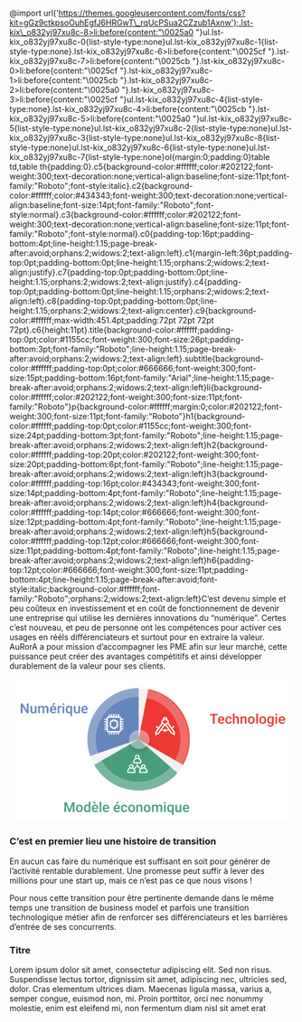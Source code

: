 @import url('https://themes.googleusercontent.com/fonts/css?kit=gGz9ctkpsoOuhEgfJ6HRGwT\_rqUcPSua2CZzub1Axnw');.lst-kix\_o832yj97xu8c-8>li:before{content:"\0025a0 "}ul.lst-kix\_o832yj97xu8c-0{list-style-type:none}ul.lst-kix\_o832yj97xu8c-1{list-style-type:none}.lst-kix\_o832yj97xu8c-6>li:before{content:"\0025cf "}.lst-kix\_o832yj97xu8c-7>li:before{content:"\0025cb "}.lst-kix\_o832yj97xu8c-0>li:before{content:"\0025cf "}.lst-kix\_o832yj97xu8c-1>li:before{content:"\0025cb "}.lst-kix\_o832yj97xu8c-2>li:before{content:"\0025a0 "}.lst-kix\_o832yj97xu8c-3>li:before{content:"\0025cf "}ul.lst-kix\_o832yj97xu8c-4{list-style-type:none}.lst-kix\_o832yj97xu8c-4>li:before{content:"\0025cb "}.lst-kix\_o832yj97xu8c-5>li:before{content:"\0025a0 "}ul.lst-kix\_o832yj97xu8c-5{list-style-type:none}ul.lst-kix\_o832yj97xu8c-2{list-style-type:none}ul.lst-kix\_o832yj97xu8c-3{list-style-type:none}ul.lst-kix\_o832yj97xu8c-8{list-style-type:none}ul.lst-kix\_o832yj97xu8c-6{list-style-type:none}ul.lst-kix\_o832yj97xu8c-7{list-style-type:none}ol{margin:0;padding:0}table td,table th{padding:0}.c5{background-color:#ffffff;color:#202122;font-weight:300;text-decoration:none;vertical-align:baseline;font-size:11pt;font-family:"Roboto";font-style:italic}.c2{background-color:#ffffff;color:#434343;font-weight:300;text-decoration:none;vertical-align:baseline;font-size:14pt;font-family:"Roboto";font-style:normal}.c3{background-color:#ffffff;color:#202122;font-weight:300;text-decoration:none;vertical-align:baseline;font-size:11pt;font-family:"Roboto";font-style:normal}.c0{padding-top:16pt;padding-bottom:4pt;line-height:1.15;page-break-after:avoid;orphans:2;widows:2;text-align:left}.c1{margin-left:36pt;padding-top:0pt;padding-bottom:0pt;line-height:1.15;orphans:2;widows:2;text-align:justify}.c7{padding-top:0pt;padding-bottom:0pt;line-height:1.15;orphans:2;widows:2;text-align:justify}.c4{padding-top:0pt;padding-bottom:0pt;line-height:1.15;orphans:2;widows:2;text-align:left}.c8{padding-top:0pt;padding-bottom:0pt;line-height:1.15;orphans:2;widows:2;text-align:center}.c9{background-color:#ffffff;max-width:451.4pt;padding:72pt 72pt 72pt 72pt}.c6{height:11pt}.title{background-color:#ffffff;padding-top:0pt;color:#1155cc;font-weight:300;font-size:26pt;padding-bottom:3pt;font-family:"Roboto";line-height:1.15;page-break-after:avoid;orphans:2;widows:2;text-align:left}.subtitle{background-color:#ffffff;padding-top:0pt;color:#666666;font-weight:300;font-size:15pt;padding-bottom:16pt;font-family:"Arial";line-height:1.15;page-break-after:avoid;orphans:2;widows:2;text-align:left}li{background-color:#ffffff;color:#202122;font-weight:300;font-size:11pt;font-family:"Roboto"}p{background-color:#ffffff;margin:0;color:#202122;font-weight:300;font-size:11pt;font-family:"Roboto"}h1{background-color:#ffffff;padding-top:0pt;color:#1155cc;font-weight:300;font-size:24pt;padding-bottom:3pt;font-family:"Roboto";line-height:1.15;page-break-after:avoid;orphans:2;widows:2;text-align:left}h2{background-color:#ffffff;padding-top:20pt;color:#202122;font-weight:300;font-size:20pt;padding-bottom:6pt;font-family:"Roboto";line-height:1.15;page-break-after:avoid;orphans:2;widows:2;text-align:left}h3{background-color:#ffffff;padding-top:16pt;color:#434343;font-weight:300;font-size:14pt;padding-bottom:4pt;font-family:"Roboto";line-height:1.15;page-break-after:avoid;orphans:2;widows:2;text-align:left}h4{background-color:#ffffff;padding-top:14pt;color:#666666;font-weight:300;font-size:12pt;padding-bottom:4pt;font-family:"Roboto";line-height:1.15;page-break-after:avoid;orphans:2;widows:2;text-align:left}h5{background-color:#ffffff;padding-top:12pt;color:#666666;font-weight:300;font-size:11pt;padding-bottom:4pt;font-family:"Roboto";line-height:1.15;page-break-after:avoid;orphans:2;widows:2;text-align:left}h6{padding-top:12pt;color:#666666;font-weight:300;font-size:11pt;padding-bottom:4pt;line-height:1.15;page-break-after:avoid;font-style:italic;background-color:#ffffff;font-family:"Roboto";orphans:2;widows:2;text-align:left}C’est devenu simple et peu coûteux en investissement et en coût de fonctionnement de devenir une entreprise qui utilise les dernières innovations du “numérique”. Certes c’est nouveau, et peu de personne ont les compétences pour activer ces usages en rééls différenciateurs et surtout pour en extraire la valeur. AuRorA a pour mission d’accompagner les PME afin sur leur marché, cette puissance peut créer des avantages compétitifs et ainsi développer durablement de la valeur pour ses clients. 

![](images/image1.png)

### C’est en premier lieu une histoire de transition

En aucun cas faire du numérique est suffisant en soit pour générer de l’activité rentable durablement. Une promesse peut suffir à lever des millions pour une start up, mais ce n’est pas ce que nous visons ! 

Pour nous cette transition pour être pertinente demande dans le même temps une transition de business model et parfois une transition technologique métier afin de renforcer ses différenciateurs et les barrières d’entrée de ses concurrents.

### Titre

Lorem ipsum dolor sit amet, consectetur adipiscing elit. Sed non risus. Suspendisse lectus tortor, dignissim sit amet, adipiscing nec, ultricies sed, dolor. Cras elementum ultrices diam. Maecenas ligula massa, varius a, semper congue, euismod non, mi. Proin porttitor, orci nec nonummy molestie, enim est eleifend mi, non fermentum diam nisl sit amet erat

